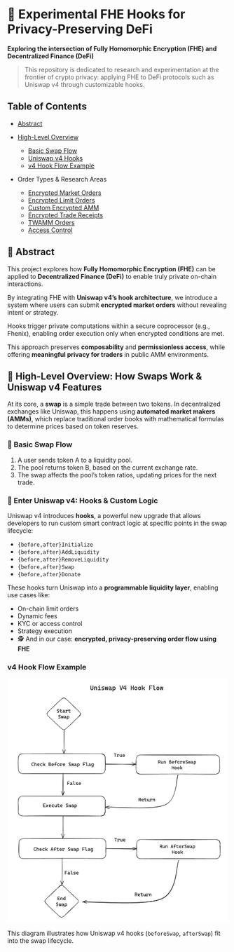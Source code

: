 # 🔐 Experimental FHE Hooks for Privacy-Preserving DeFi

**Exploring the intersection of Fully Homomorphic Encryption (FHE) and Decentralized Finance (DeFi)**

> This repository is dedicated to research and experimentation at the frontier of crypto privacy: applying FHE to DeFi protocols such as Uniswap v4 through customizable hooks.

## Table of Contents

- [Abstract](#-abstract)  
- [High-Level Overview](#-high-level-overview-how-swaps-work--uniswap-v4-features)  
  - [Basic Swap Flow](#-basic-swap-flow)  
  - [Uniswap v4 Hooks](#-enter-uniswap-v4-hooks--custom-logic)  
  - [v4 Hook Flow Example](#v4-hook-flow-example)  

- Order Types & Research Areas
  - [Encrypted Market Orders](https://github.com/marronjo/fhe-defi/tree/main/1.MarketOrder)
  - [Encrypted Limit Orders](https://github.com/marronjo/fhe-defi/tree/main/2.LimitOrder)
  - [Custom Encrypted AMM](https://github.com/marronjo/fhe-defi/tree/main/3.CustomAMM)
  - [Encrypted Trade Receipts](https://github.com/marronjo/fhe-defi/tree/main/4.TradeReceipts)
  - [TWAMM Orders](https://github.com/marronjo/fhe-defi/tree/main/5.TWAMM)
  - [Access Control](https://github.com/marronjo/fhe-defi/tree/main/6.AccessControl)

## 🧪 Abstract

This project explores how **Fully Homomorphic Encryption (FHE)** can be applied to 
**Decentralized Finance (DeFi)** to enable truly private on-chain interactions.

By integrating FHE with **Uniswap v4’s hook architecture**, we introduce a system 
where users can submit **encrypted market orders** without revealing intent or strategy.

Hooks trigger private computations within a secure coprocessor (e.g., Fhenix), enabling order execution only when encrypted conditions are met.

This approach preserves **composability** and **permissionless access**, while offering 
**meaningful privacy for traders** in public AMM environments.

## 🦄 High-Level Overview: How Swaps Work & Uniswap v4 Features

At its core, a **swap** is a simple trade between two tokens. In decentralized exchanges like Uniswap, this happens using **automated market makers (AMMs)**, which replace traditional order books with mathematical formulas to determine prices based on token reserves.

### 🔄 Basic Swap Flow

1. A user sends token A to a liquidity pool.
2. The pool returns token B, based on the current exchange rate.
3. The swap affects the pool’s token ratios, updating prices for the next trade.

### 🧱 Enter Uniswap v4: Hooks & Custom Logic

Uniswap v4 introduces **hooks**, a powerful new upgrade that allows developers to run custom smart contract logic at specific points in the swap lifecycle:

- `{before,after}Initialize`
- `{before,after}AddLiquidity`
- `{before,after}RemoveLiquidity`
- `{before,after}Swap`
- `{before,after}Donate`

These hooks turn Uniswap into a **programmable liquidity layer**, enabling use cases like:
- On-chain limit orders
- Dynamic fees
- KYC or access control
- Strategy execution
- 🕵️ And in our case: **encrypted, privacy-preserving order flow using FHE**

### v4 Hook Flow Example

<img src="assets/v4Hook.png" alt="Diagram showing Uniswap v4 hook flow with beforeSwap and afterSwap hooks">

This diagram illustrates how Uniswap v4 hooks (`beforeSwap`, `afterSwap`) fit into the swap lifecycle.

